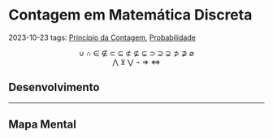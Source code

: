 # Contagem em Matemática Discreta
2023-10-23
tags: [Princípio da Contagem](../Matemática%20Básica/Princípio%20da%20Contagem.md), [Probabilidade](../Probabilidade/Probabilidade.md) 
<div style="display:flex; justify-content: center; text-align: center"> ∪ ∩ ∈ ∉ ⊂ ⊆ ⊄ ⊈ ⊊ ⊃ ⊇ ⊋ ⊅ ⊉ ∅</div>
<div style="display:flex; justify-content: center; text-align: center"> ⋀ ⊻ ⋁ ¬ ⇒ ⇔ </div>


## Desenvolvimento



-----------------------------------------------
## Mapa Mental